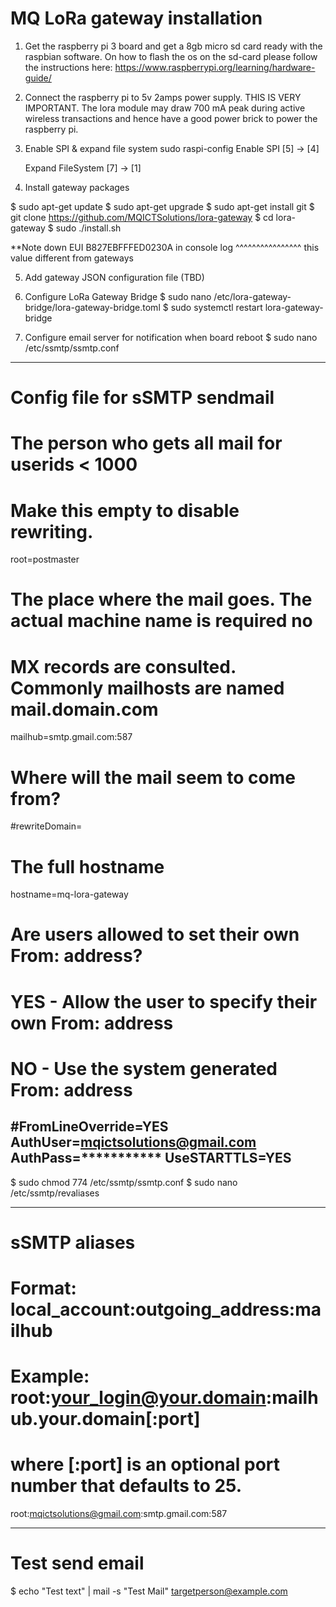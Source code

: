 # MQ LoRa gateway installation

1) Get the raspberry pi 3 board and get a 8gb micro sd card ready with the raspbian software.
On how to flash the os on the sd-card please follow the instructions here: https://www.raspberrypi.org/learning/hardware-guide/

2) Connect the raspberry pi to 5v 2amps power supply. THIS IS VERY IMPORTANT. The lora module may draw 700 mA peak during active wireless transactions and hence have a good power brick to power the raspberry pi.

3) Enable SPI & expand file system
sudo raspi-config
	Enable SPI
		[5] -> [4]

	Expand FileSystem
		[7] -> [1]
		
4) Install gateway packages

$ sudo apt-get update
$ sudo apt-get upgrade
$ sudo apt-get install git
$ git clone https://github.com/MQICTSolutions/lora-gateway
$ cd lora-gateway
$ sudo ./install.sh

**Note down EUI B827EBFFFED0230A in console log
			  ^^^^^^^^^^^^^^^^ this value different from gateways

5) Add gateway JSON configuration file (TBD)
			  
6) Configure LoRa Gateway Bridge
$ sudo nano /etc/lora-gateway-bridge/lora-gateway-bridge.toml
$ sudo systemctl restart lora-gateway-bridge

7) Configure email server for notification when board reboot
$ sudo nano /etc/ssmtp/ssmtp.conf

-----------------------------------------------------------------------------
# Config file for sSMTP sendmail
#
# The person who gets all mail for userids < 1000
# Make this empty to disable rewriting.
root=postmaster

# The place where the mail goes. The actual machine name is required no
# MX records are consulted. Commonly mailhosts are named mail.domain.com
mailhub=smtp.gmail.com:587

# Where will the mail seem to come from?
#rewriteDomain=

# The full hostname
hostname=mq-lora-gateway

# Are users allowed to set their own From: address?
# YES - Allow the user to specify their own From: address
# NO - Use the system generated From: address
#FromLineOverride=YES
AuthUser=mqictsolutions@gmail.com
AuthPass=***********
UseSTARTTLS=YES
-----------------------------------------------------------------------------
$ sudo chmod 774 /etc/ssmtp/ssmtp.conf
$ sudo nano /etc/ssmtp/revaliases

-----------------------------------------------------------------------------

# sSMTP aliases
#
# Format:       local_account:outgoing_address:mailhub
#
# Example: root:your_login@your.domain:mailhub.your.domain[:port]
# where [:port] is an optional port number that defaults to 25.
root:mqictsolutions@gmail.com:smtp.gmail.com:587

-----------------------------------------------------------------------------

# Test send email
$ echo "Test text" | mail -s "Test Mail" targetperson@example.com


